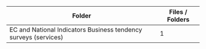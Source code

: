 | Folder                                                          |   Files / Folders |
|-----------------------------------------------------------------|-------------------|
| EC and National Indicators Business tendency surveys (services) |                 1 |